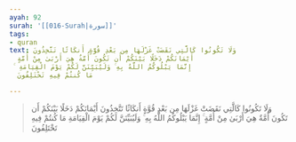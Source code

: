 ```yaml
---
ayah: 92
surah: '[[016-Surah|سورة]]'
tags:
- quran
text: وَلَا تَكُونُوا كَالَّتِي نَقَضَتْ غَزْلَهَا مِن بَعْدِ قُوَّةٍ أَنكَاثًا تَتَّخِذُونَ
  أَيْمَانَكُمْ دَخَلًا بَيْنَكُمْ أَن تَكُونَ أُمَّةٌ هِيَ أَرْبَىٰ مِنْ أُمَّةٍ
  ۚ إِنَّمَا يَبْلُوكُمُ اللَّهُ بِهِ ۚ وَلَيُبَيِّنَنَّ لَكُمْ يَوْمَ الْقِيَامَةِ
  مَا كُنتُمْ فِيهِ تَخْتَلِفُونَ

---
```

> وَلَا تَكُونُوا كَالَّتِي نَقَضَتْ غَزْلَهَا مِن بَعْدِ قُوَّةٍ أَنكَاثًا تَتَّخِذُونَ أَيْمَانَكُمْ دَخَلًا بَيْنَكُمْ أَن تَكُونَ أُمَّةٌ هِيَ أَرْبَىٰ مِنْ أُمَّةٍ ۚ إِنَّمَا يَبْلُوكُمُ اللَّهُ بِهِ ۚ وَلَيُبَيِّنَنَّ لَكُمْ يَوْمَ الْقِيَامَةِ مَا كُنتُمْ فِيهِ تَخْتَلِفُونَ
